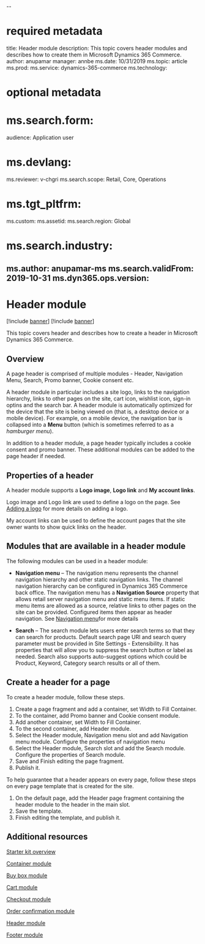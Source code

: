 --
# required metadata

title: Header module
description: This topic covers header modules and describes how to create them in Microsoft Dynamics 365 Commerce.
author: anupamar
manager: annbe
ms.date: 10/31/2019
ms.topic: article
ms.prod: 
ms.service: dynamics-365-commerce
ms.technology: 

# optional metadata

# ms.search.form: 
audience: Application user
# ms.devlang: 
ms.reviewer: v-chgri
ms.search.scope: Retail, Core, Operations
# ms.tgt_pltfrm: 
ms.custom: 
ms.assetid: 
ms.search.region: Global
# ms.search.industry: 
ms.author: anupamar-ms
ms.search.validFrom: 2019-10-31
ms.dyn365.ops.version: 
---

# Header module

[!include [banner](includes/preview-banner.md)]
[!include [banner](includes/banner.md)]

This topic covers header and describes how to create a header in Microsoft Dynamics 365 Commerce.

## Overview

A page header is comprised of multiple modules - Header, Navigation Menu, Search, Promo banner, Cookie consent etc. 

A header module in particular includes a site logo, links to the navigation hierarchy, links to other pages on the site, cart icon, wishlist icon, sign-in optins and the search bar. A header module is automatically optimized for the device that the site is being viewed on (that is, a desktop device or a mobile device). For example, on a mobile device, the navigation bar is collapsed into a **Menu** button (which is sometimes referred to as a *hamburger menu*).

In addition to a header module, a page header typically includes a cookie consent and promo banner. These additional modules can be added to the page header if needed.

## Properties of a header

A header module supports a **Logo image**, **Logo link** and **My account links**. 

Logo image and Logo link are used to define a logo on the page. See [Adding a logo](add-a-logo.md) for more details on adding a logo. 

My account links can be used to define the account pages that the site owner wants to show quick links on the header.

## Modules that are available in a header module

The following modules can be used in a header module:

- **Navigation menu** – The navigation menu represents the channel navigation hierarchy and other static navigation links. The channel navigation hierarchy can be configured in Dynamics 365 Commerce back office. The navigation menu has a **Navigation Source** property that allows retail server navigation menu and static menu items. If static menu items are allowed as a source, relative links to other pages on the site can be provided. Configured items then appear as header navigation. See [Navigation menu](Add-navigation-menu.md)for more details

- **Search** – The search module lets users enter search terms so that they can search for products. Default search page URl and search query parameter must be provided in Site Settings - Extensibility. It has properties that will allow you to suppress the search button or label as needed. Search also supports auto-suggest options which could be Product, Keyword, Category search results or all of them. 


## Create a header for a page

To create a header module, follow these steps.

1. Create a page fragment and add a container, set Width to Fill Container.
2. To the container, add Promo banner and Cookie consent module.
3. Add another container, set Width to Fill Container.
4. To the second container, add Header module.
5. Select the Header module, Navigation menu slot and add Navigation menu module. Configure the properties of navigation menu
6. Select the Header module, Search slot and add the Search module. Configure the properties of Search module. 
7. Save and Finish editing the page fragment. 
8. Publish it.

To help guarantee that a header appears on every page, follow these steps on every page template that is created for the site.

1. On the default page, add the Header page fragment containing the header module to the header in the main slot.
1. Save the template. 
1. Finish editing the template, and publish it.

## Additional resources

[Starter kit overview](starter-kit-overview.md)

[Container module](add-container-module.md)

[Buy box module](add-buy-box.md)

[Cart module](add-cart-module.md)

[Checkout module](add-checkout-module.md)

[Order confirmation module](order-confirmation-module.md)

[Header module](author-header-module.md)

[Footer module](author-footer-module.md)

